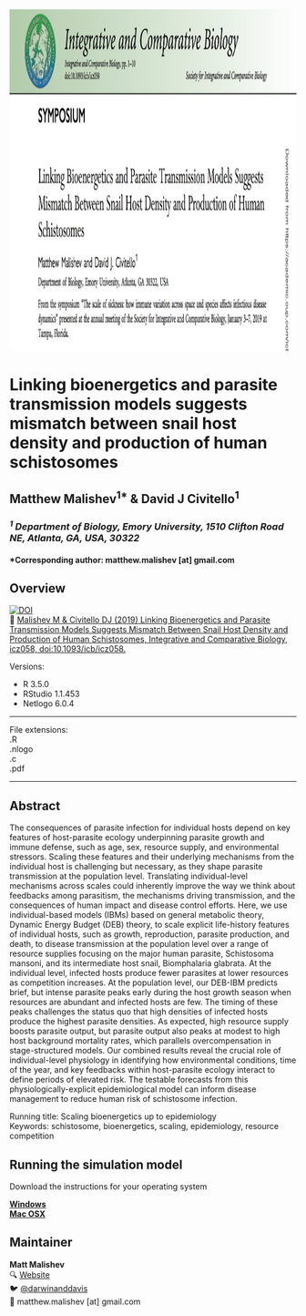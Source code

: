 <img src="https://raw.githubusercontent.com/darwinanddavis/MalishevCivitello_SICB/master/header.jpg" alt=" " width=1000 height=600>  

# Linking bioenergetics and parasite transmission models suggests mismatch between snail host density and production of human schistosomes  

## Matthew Malishev<sup>1*</sup> & David J Civitello<sup>1</sup>   

### _<sup>1</sup> Department of Biology, Emory University, 1510 Clifton Road NE, Atlanta, GA, USA, 30322_    

#### *Corresponding author: matthew.malishev [at] gmail.com     

## Overview    

[![DOI](https://zenodo.org/badge/186671798.svg)](https://zenodo.org/badge/latestdoi/186671798)  
:link: [Malishev M & Civitello DJ (2019) Linking Bioenergetics and Parasite Transmission Models Suggests Mismatch Between Snail Host Density and Production of Human Schistosomes, Integrative and Comparative Biology, icz058, doi:10.1093/icb/icz058.](https://academic.oup.com/icb/advance-article/doi/10.1093/icb/icz058/5497795)   

Versions:  
 - R 3.5.0  
 - RStudio 1.1.453  
 - Netlogo 6.0.4         

******

File extensions:   
.R  
.nlogo  
.c  
.pdf   

******  

## Abstract  

The consequences of parasite infection for individual hosts depend on key features of host-parasite ecology underpinning parasite growth and immune defense, such as age, sex, resource supply, and environmental stressors. Scaling these features and their underlying mechanisms from the individual host is challenging but necessary, as they shape parasite transmission at the population level. Translating individual-level mechanisms across scales could inherently improve the way we think about feedbacks among parasitism, the mechanisms driving transmission, and the consequences of human impact and disease control efforts. Here, we use individual-based models (IBMs) based on general metabolic theory, Dynamic Energy Budget (DEB) theory, to scale explicit life-history features of individual hosts, such as growth, reproduction, parasite production, and death, to disease transmission at the population level over a range of resource supplies focusing on the major human parasite, Schistosoma mansoni, and its intermediate host snail, Biomphalaria glabrata. At the individual level, infected hosts produce fewer parasites at lower resources as competition increases. At the population level, our DEB-IBM predicts brief, but intense parasite peaks early during the host growth season when resources are abundant and infected hosts are few. The timing of these peaks challenges the status quo that high densities of infected hosts produce the highest parasite densities. As expected, high resource supply boosts parasite output, but parasite output also peaks at modest to high host background mortality rates, which parallels overcompensation in stage-structured models. Our combined results reveal the crucial role of individual-level physiology in identifying how environmental conditions, time of the year, and key feedbacks within host-parasite ecology interact to define periods of elevated risk. The testable forecasts from this physiologically-explicit epidemiological model can inform disease management to reduce human risk of schistosome infection.     

Running title: Scaling bioenergetics up to epidemiology    
Keywords: schistosome, bioenergetics, scaling, epidemiology, resource competition    

## Running the simulation model    

Download the instructions for your operating system    

[**Windows**](https://github.com/darwinanddavis/SchistoIBM/tree/master/windows)    
[**Mac OSX**](https://github.com/darwinanddavis/SchistoIBM/tree/master/mac)    

## Maintainer    
**Matt Malishev**     
:mag: [Website](https://www.researchgate.net/profile/Matt_Malishev)      
:bird: [@darwinanddavis](https://twitter.com/darwinanddavis)    
:email: matthew.malishev [at] gmail.com      


